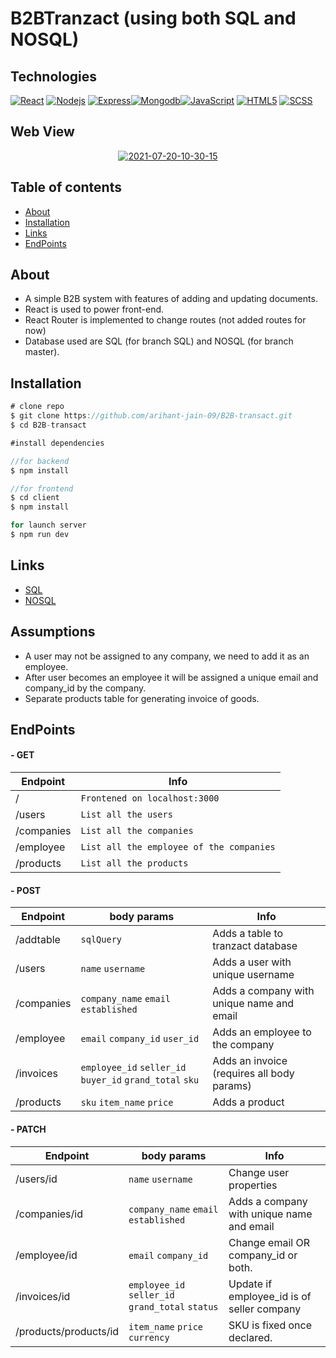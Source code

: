 # B2BTranzact (using both SQL and NOSQL)

## Technologies

[![React](https://img.shields.io/badge/React-20232A?style=flat&logo=react&logoColor=61DAFB&link=https://burgurly.azurewebsites.net/)](https://burgurly.azurewebsites.net/) [![Nodejs](https://img.shields.io/badge/-Nodejs-green?style=flat&logo=Node.js&link=https://burgurly.azurewebsites.net/)](https://burgurly.azurewebsites.net/) [![Express](https://img.shields.io/badge/Express.js-404D59?style=flat&logo=express&logoColor=white&link=https://burgurly.azurewebsites.net/)](https://burgurly.azurewebsites.net/)[![Mongodb](https://img.shields.io/badge/MongoDB-4EA94B?style=flat&logo=mongodb&logoColor=white&link=https://burgurly.azurewebsites.net/)](https://burgurly.azurewebsites.net/)[![JavaScript](https://img.shields.io/badge/JavaScript-F7DF1E?style=flat&logo=javascript&logoColor=black&link=https://burgurly.azurewebsites.net/)](https://burgurly.azurewebsites.net/) [![HTML5](https://img.shields.io/badge/-HTML5-E34F26?style=flat&logo=html5&logoColor=white&link=https://burgurly.azurewebsites.net/)](https://burgurly.azurewebsites.net/) [![SCSS](https://img.shields.io/badge/Sass-CC6699?style=flat&logo=sass&logoColor=white&link=https://burgurly.azurewebsites.net/)](https://burgurly.azurewebsites.net/)

## Web View

<div align="center">
  <a href="https://burgurly.azurewebsites.net/"><img src="https://i.ibb.co/bmYH0VG/Screenshot-2022-04-14-094528.png" alt="2021-07-20-10-30-15" border="0"></a>
</div>

## Table of contents

- [About](#about)
- [Installation](#installation)
- [Links](#links)
- [EndPoints](#EndPoints)

## About

- A simple B2B system with features of adding and updating documents.
- React is used to power front-end.
- React Router is implemented to change routes (not added routes for now)
- Database used are SQL (for branch SQL) and NOSQL (for branch master).

## Installation

```js
# clone repo
$ git clone https://github.com/arihant-jain-09/B2B-transact.git
$ cd B2B-transact

#install dependencies

//for backend
$ npm install

//for frontend
$ cd client
$ npm install

for launch server
$ npm run dev
```

## Links

- [SQL](https://tranzactsql.herokuapp.com/)
- [NOSQL](https://b2btransact.herokuapp.com/)

## Assumptions

- A user may not be assigned to any company, we need to add it as an employee.
- After user becomes an employee it will be assigned a unique email and company_id by the company.
- Separate products table for generating invoice of goods.

## EndPoints

#### - GET

| Endpoint   | Info                                     |
| ---------- | ---------------------------------------- |
| /          | `Frontened on localhost:3000`            |
| /users     | `List all the users`                     |
| /companies | `List all the companies`                 |
| /employee  | `List all the employee of the companies` |
| /products  | `List all the products`                  |

#### - POST

| Endpoint   | body params                                              | Info                                       |
| ---------- | -------------------------------------------------------- | ------------------------------------------ |
| /addtable  | `sqlQuery`                                               | Adds a table to tranzact database          |
| /users     | `name` `username`                                        | Adds a user with unique username           |
| /companies | `company_name` `email` `established`                     | Adds a company with unique name and email  |
| /employee  | `email` `company_id` `user_id`                           | Adds an employee to the company            |
| /invoices  | `employee_id` `seller_id` `buyer_id` `grand_total` `sku` | Adds an invoice (requires all body params) |
| /products  | `sku` `item_name` `price`                                | Adds a product                             |

#### - PATCH

| Endpoint              | body params                                      | Info                                       |
| --------------------- | ------------------------------------------------ | ------------------------------------------ |
| /users/id             | `name` `username`                                | Change user properties                     |
| /companies/id         | `company_name` `email` `established`             | Adds a company with unique name and email  |
| /employee/id          | `email` `company_id`                             | Change email OR company_id or both.        |
| /invoices/id          | `employee_id` `seller_id` `grand_total` `status` | Update if employee_id is of seller company |
| /products/products/id | `item_name` `price` `currency`                   | SKU is fixed once declared.                |
